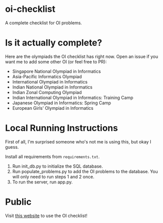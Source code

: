 # oi-checklist
A complete checklist for OI problems.

# Is it actually complete?

Here are the olympiads the OI checklist has right now. Open an issue if you want me to add some other OI (or feel free to PR):

- Singapore National Olympiad in Informatics
- Asia-Pacific Informatics Olympiad
- International Olympiad in Informatics
- Indian National Olympiad in Informatics
- Indian Zonal Computing Olympiad
- Indian International Olympiad in Informatics: Training Camp
- Japanese Olympiad in Informatics: Spring Camp
- European Girls' Olympiad in Informatics

# Local Running Instructions

First of all, I'm surprised someone who's not me is using this, but okay I guess.

Install all requirements from `requirements.txt`.

1. Run init_db.py to initialize the SQL database.
2. Run populate_problems.py to add the OI problems to the database. You will only need to run steps 1 and 2 once.
3. To run the server, run app.py.

# Public

Visit [this website](https://avighna.pythonanywhere.com/) to use the OI checklist!